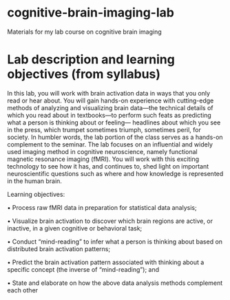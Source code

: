 # cognitive-brain-imaging-lab
Materials for my lab course on cognitive brain imaging

# Lab description and learning objectives (from syllabus)

In this lab, you will work with brain activation data in ways that you only read or hear about. You will gain hands-on
experience with cutting-edge methods of analyzing and visualizing brain data—the technical details of which
you read about in textbooks—to perform such feats as predicting what a person is thinking about or feeling—
headlines about which you see in the press, which trumpet sometimes triumph, sometimes peril, for society. In
humbler words, the lab portion of the class serves as a hands-on complement to the seminar. The lab focuses on an
influential and widely used imaging method in cognitive neuroscience, namely functional magnetic resonance
imaging (fMRI). You will work with this exciting technology to see how it has, and continues to, shed light on
important neuroscientific questions such as where and how knowledge is represented in the human brain.

Learning objectives:

• Process raw fMRI data in preparation for statistical data analysis;

• Visualize brain activation to discover which brain regions are active, or inactive, in a given cognitive or
behavioral task;

• Conduct “mind-reading” to infer what a person is thinking about based on distributed brain activation
patterns;

• Predict the brain activation pattern associated with thinking about a specific concept (the inverse of “mind-reading”);
and

• State and elaborate on how the above data analysis methods complement each other
